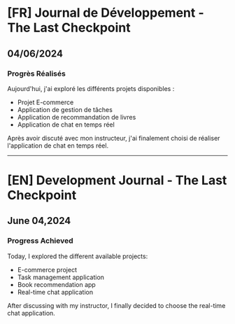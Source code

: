 # [FR] Journal de Développement - The Last Checkpoint

## 04/06/2024

### Progrès Réalisés

Aujourd'hui, j'ai exploré les différents projets disponibles :

- Projet E-commerce
- Application de gestion de tâches
- Application de recommandation de livres
- Application de chat en temps réel

Après avoir discuté avec mon instructeur, j'ai finalement choisi de réaliser l'application de chat en temps réel.

---

# [EN] Development Journal - The Last Checkpoint

## June 04,2024

### Progress Achieved

Today, I explored the different available projects:

- E-commerce project
- Task management application
- Book recommendation app
- Real-time chat application

After discussing with my instructor, I finally decided to choose the real-time chat application.
